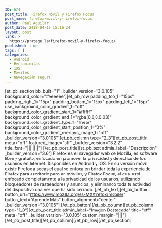 ```yaml
---
ID: 674
post_title: Firefox Móvil y Firefox Focus
post_name: firefox-movil-y-firefox-focus
author: Paul Aguilar
post_date: 2018-04-10 15:16:24
layout: post
link: >
  https://protege.la/firefox-movil-y-firefox-focus/
published: true
tags: [ ]
categories:
  - Android
  - Herramientas
  - iOS
  - Móviles
  - Navegación segura
---
```

[et_pb_section bb_built="1" \_builder\_version="3.0.105" background_color="#eeeeee"][et_pb_row padding_top_1="15px" padding_right_1="15px" padding_bottom_1="15px" padding_left_1="15px" use_background_color_gradient_1="off" background_color_gradient_start_1="#ffffff" background_color_gradient_end_1="rgba(0,0,0,0.03)" background_color_gradient_type_1="linear" background_color_gradient_start_position_1="0%" background_color_gradient_overlays_image_1="off" \_builder\_version="3.0.105"][et_pb_column type="2_3"][et_pb_post_title meta="off" featured_image="off" \_builder\_version="3.2.2" title_font="||||||||"] [/et_pb_post_title][et_pb_text admin_label="Descripción" \_builder\_version="3.6"] Firefox es el navegador web de Mozilla, es software libre y gratuito, enfocado en promover la privacidad y derechos de los usuarios en Internet. Disponibles en Android y iOS. En su versión móvil existe Firefox a secas el cual se enfoca en brindar toda la experiencia de Firefox para escritorio pero en móviles, y Firefox Focus, el cual está enfocado completamente a la privacidad de los usuarios, utilizando bloqueadores de rastreadores y anuncios, y eliminando toda tu actividad del dispositivo una vez que ha sido cerrado. [/et_pb_text][et_pb_button button_url="https://www.mozilla.org/es-MX/firefox/mobile/" button_text="Aprende Más" button_alignment="center" \_builder\_version="3.0.105"] [/et_pb_button][/et_pb_column][et_pb_column type="1_3"][et_pb_post_title admin_label="Imagen Destacada" title="off" meta="off" \_builder\_version="3.0.105" custom_margin="|||"] [/et_pb_post_title][/et_pb_column][/et_pb_row][/et_pb_section]